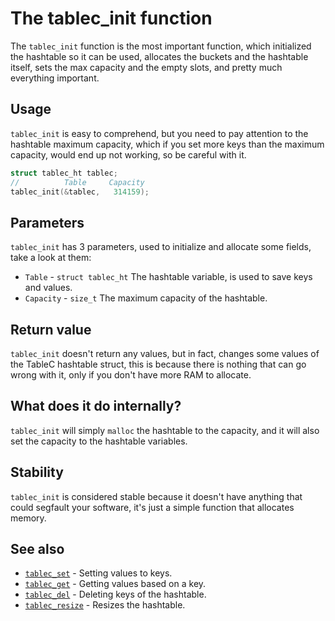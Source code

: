 # The tablec_init function

The `tablec_init` function is the most important function, which initialized the hashtable so it can be used, allocates the buckets and the hashtable itself, sets the max capacity and the empty slots, and pretty much everything important.

## Usage

`tablec_init` is easy to comprehend, but you need to pay attention to the hashtable maximum capacity, which if you set more keys than the maximum capacity, would end up not working, so be careful with it.

```c
struct tablec_ht tablec;
//          Table     Capacity
tablec_init(&tablec,   314159);
```

## Parameters

`tablec_init` has 3 parameters, used to initialize and allocate some fields, take a look at them:

*  `Table`       - `struct tablec_ht` The hashtable variable, is used to save keys and values.
*  `Capacity`    - `size_t`           The maximum capacity of the hashtable.

## Return value

`tablec_init` doesn't return any values, but in fact, changes some values of the TableC hashtable struct, this is because there is nothing that can go wrong with it, only if you don't have more RAM to allocate.

## What does it do internally?

`tablec_init` will simply `malloc` the hashtable to the capacity, and it will also set the capacity to the hashtable variables.

## Stability

`tablec_init` is considered stable because it doesn't have anything that could segfault your software, it's just a simple function that allocates memory.

## See also

*  [`tablec_set`](tablec_set.md) - Setting values to keys.
*  [`tablec_get`](tablec_get.md) - Getting values based on a key.
*  [`tablec_del`](tablec_del.md) - Deleting keys of the hashtable.
*  [`tablec_resize`](tablec_resize.md) - Resizes the hashtable.
